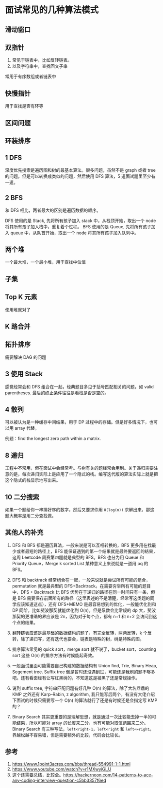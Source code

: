 # 面试常见的几种算法模式

<!--
ID: b981e5c9-8f29-408a-8e7e-785e4ca42dcc
Status: draft
Date: 2019-11-09T00:00:00
Modified: 2020-06-02T13:37:07
wp_id: 1517
-->

## 滑动窗口

## 双指针

1. 常见于链表中，比如反转链表。
2. 以及字符串中，查找回文子串

常用于有序数组或者链表中

## 快慢指针

用于查找是否有环等

## 区间问题

## 环装排序


## 1 DFS

深度优先搜索是遍历图和树的最基本算法。很多问题，虽然不是 graph 或者 tree 的问题，但是可以转换成类似的问题，然后使用 DFS 算法，5 道面试题里至少有一道。

## 2 BFS

和 DFS 相比，两者最大的区别是遍历数据的顺序。

DFS 使用的是 Stack, 先将所有孩子加入 stack 中，从栈顶开始，取出一个 node 将其所有孩子加入栈中，重复着个过程。
BFS 使用的是 Queue, 先将所有孩子加入 queue 中，从队首开始，取出一个 node 将其所有孩子加入队列中。

## 两个堆

一个最大堆，一个最小堆，用于查找中位值

## 子集

## Top K 元素

使用堆就对了

## K 路合并

## 拓扑排序

需要解决 DAG 的问题

## 3 使用 Stack

感觉经常会和 DFS 组合在一起，经典题目多见于括号匹配相关的问题，如 valid parentheses. 最后的终止条件往往是看栈是否是空的。

## 4 散列

可以被认为是一种缓存中间结果，用于 DP 过程中的存储。但是好多情况下，也可以用 array 代替。

例题：find the longest zero path within a matrix.

## 8 递归

工程中不常用，但在面试中会经常考。与树有关的题经常会用到。关于递归需要注意的是，每次递归实际上是应用了一个隐式的栈。编写迭代版的算法实际上就是把这个隐式的栈显示地写出来。

## 10 二分搜索

如果一个题给你一串排好序的数字，然后又要求你用 `O(log(n))` 求解出来，那这题大概率是用二分查找做。

## 其他人的补充

1. DFS 和 BFS 都是遍历算法，一般来说是可以互相转换的，BFS 更多用在找最少或者最短的路径上，BFS 能保证遇到的第一个结果就是最终要返回的结果，这周 Leetcode 周赛第四题就是典型的 BFS。BFS 也分为用 Queue 和 Priority Queue，Merge k sorted List 某种意义上来说就是一道用 pq 的 BFS。

2. DFS 和 backtrack 经常组合在一起，一般来说就是尝试所有可能的组合，permutation 就是最典型的 DFS+Backtrack。在需要穷举所有可能的题目中，DFS + Backtrack 比 BFS 优势在于递归的路径在同一时间只有一条，但是 BFS 需要保存前面所有的路径（这里表述的不是清楚，经常写这类题的同学应该知道这点），还有 DFS+MEMO 是最容易想到的优化，一般能优化到和 DP 同阶，比如斐波那契就能优化到 O(n)，但是系数会比常规的 dp 大，斐波那契的更准确的界应该是 2n，因为对于每个点，都有 n+1 和 n+2 会访问到这个点的结果。

3. 翻转链表应该是最基础的数据结构的题了，有完全反转，两两反转，k 个反转，除了递归写，还有迭代也要会，链表是特殊的树，树是特殊的图。

4. 排序算法常见的 quick sort，merge sort 就不说了，bucket sort，counting sort 这些 O(n) 的排序方法有时候能起奇效。

5. 一般面试里面可能需要自己构建的数据结构有 Union find, Trie, Binary Heap, Segement tree. Suffix tree 倒是暂时还没遇到过，可能还是我刷的题不够多吧。还有看面经有让写红黑树的，不知道这是被黑了还是常规操作。

6. 说到 suffix tree, 字符串匹配问题有好几种 O(n) 的算法，除了大名鼎鼎的 KMP 之外还有 Karp–Rabin, z algorithm, 我只能写后两个，有没有大佬介绍下面试的时候只需要写一个 O(n) 的算法就行了还是有时候还是会指定写 KMP 的？

7. Binary Search 其实更重要的是理解思想，就是通过一次比较能去掉一半的可能结果，所以可能对 array 的长度来二分，也有可能对取值范围来二分。Binary Search 有三种写法，`left<right-1`，`left<right` 和 `left<=right`。界越松越不容易错，但是需要额外的比较，代码会比较长。

## 参考

1. https://www.1point3acres.com/bbs/thread-554991-1-1.html
2. https://www.youtube.com/watch?v=r1MXwyiGi_U
3. 这个还需要总结，比较全。https://hackernoon.com/14-patterns-to-ace-any-coding-interview-question-c5bb3357f6ed
